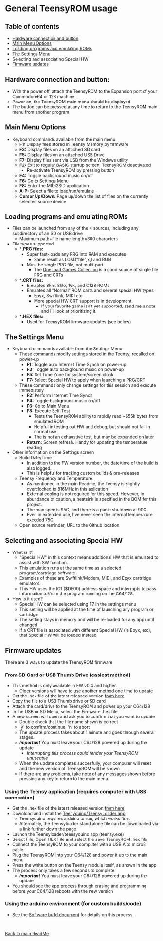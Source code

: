 # General TeensyROM usage

## Table of contents
  * [Hardware connection and button](#hardware-connection-and-button)
  * [Main Menu Options](#main-menu-options)
  * [Loading programs and emulating ROMs](#loading-programs-and-emulating-roms)
  * [The Settings Menu](#the-settings-menu)
  * [Selecting and associating Special HW](#selecting-and-associating-special-hw)
  * [Firmware updates](#firmware-updates)

## Hardware connection and button:
  * With the power off, attach the TeensyROM to the Expansion port of your Commodore64 or 128 machine
  * Power on, the TeensyROM main menu should be displayed
  * The button can be pressed at any time to return to the TeensyROM main menu from another program

## Main Menu Options
  * Keyboard commands available from the main menu:
    * **F1:** Display files stored in Teensy Memory by firmware
    * **F3:** Display files on an attached SD card
    * **F5:** Display files on an attached USB Drive
    * **F7:** Display files sent via USB from the Windows utility
    * **F2:** Exit to regular BASIC startup screen, TeensyROM deactivated
      * Re-activate TeensyROM by pressing button
    * **F4:** Toggle background music on/off
    * **F6:** Go to Settings Menu
    * **F8:** Enter the MIDI2SID application
    * **A-P:** Select a file to load/run/emulate
    * **Cursor Up/Down:** Page up/down the list of files on the currently selected source device

## Loading programs and emulating ROMs
  * Files can be launched from any of the 4 sources, including any subdirectory of an SD or USB drive
    * Maximum path+file name length=300 characters
  * File types supported:
    * ***.PRG files:** 
      * Super fast-loads any PRG into RAM and executes
        * Same result as LOAD"file",x,1 and RUN
      * Must be single PRG file, not multi-part
        * The [OneLoad Games Collection](https://www.youtube.com/watch?v=qNxJwLujaN8) is a good source of single file PRG and CRTs
    * ***.CRT files:**
      * Emulates 8khi, 8klo, 16k, and C128 ROMs
      * Emulates all "Normal" ROM carts and several special HW types
        * Epyx, Swiftlink, MIDI etc
        * More special HW CRT support is in development.
          * If your favorite game isn't yet supported, [send me a note](mailto:travis@sensoriumembedded.com) and I'll look at prioritizing it.
    * ***.HEX files:**
      * Used for TeensyROM firmware updates (see below)

## The Settings Menu
  * Keyboard commands available from the Settings Menu:
    * These commands modify settings stored in the Teensy, recalled on power-up
      * **F1:** Toggle auto Internet Time Synch on power-up
      * **F3:** Toggle auto background music on power-up
      * **F5:** Set Time Zone for system/screen clock
      * **F7:** Select Special HW to apply when launching a PRG/CRT
    * These commands only change settings for this session and execute immediately
      * **F2:** Perform Internet Time Synch
      * **F4:** Toggle background music on/off
      * **F6:** Go to Main Menu
      * **F8:** Execute Self-Test
        * Tests the TeensyROM ability to rapidly read ~655k bytes from emulated ROM
        * Helpful in testing out HW and debug, but should not fail in normal use
        * The is not an exhaustive test, but may be expanded on later
      * **Return:** Screen refresh.  Handy for updating the temperature reading 
  * Other information on the Settings screen
    * Build Date/Time
      * In addition to the FW version number, the date/time of the build is also logged.
      * This is helpful for tracking custom builds & pre-releases
    * Teensy Frequency and Temperature
      * As mentioned in the main Readme, the Teensy is slightly overclocked to 816MHz in this aplication
      * External cooling is not required for this speed. However, in abundance of caution, a heatsink is specified in the BOM for this project.
      * The max spec is 95C, and there is a panic shutdown at 90C.
      * Even in extended use, I've never seen the internal temperature exceded 75C.
    * Open source reminder, URL to the Github location

## Selecting and associating Special HW
  * What is it?
    * "Special HW" in this context means additional HW that is emulated to assist with SW function.
    * This emulation runs at the same time as a selected program/cartridge software
    * Examples of these are Swiftlink/Modem, MIDI, and Epyx cartridge emulators.
    * This HW uses the IO1 ($DE00) address space and interrupts to pass information to/from the program running on the C64/128.
  * How is it used?
    * Special HW can be selected using F7 in the settings menu
    * This setting will be applied at the time of launching any program or cartridge
    * The setting stays in memory and will be re-loaded for any app until changed
    * If a CRT file is associated with different Special HW (ie Epyx, etc), that Special HW will be loaded instead

## Firmware updates
  There are 3 ways to update the TeensyROM firmware

### **From SD Card or USB Thumb Drive** (easiest method)
  * This method is only available in FW v0.4 and higher.
    * Older versions will have to use another method one time to update
  * Get the .hex file of the latest released version [from here](/bin/TeensyROM)
  * Copy the file to a USB Thumb drive or SD card
  * Attach the card/drive to the TeensyROM and power up your C64/128
  * In the USB or SD Menu, select the Firmware  .hex file
  * A new screen will open and ask you to confirm that you want to update
    * Double check that the file name shown is correct
    * 'y' to confirm/continue, 'n' to abort
    * The update process takes about 1 minute and goes through several stages.
    * ***Important*** You must leave your C64/128 powered up during the update
      * *Interrupting this process could render your TeensyROM unuseable*
    * When the update completes succesfully, your computer will reset and the new version of TeensyROM will be shown
    * If there are any problems, take note of any messages shown before pressing any key to return to the main menu.

### **Using the Teensy application** (requires computer with USB connection)
  * Get the .hex file of the latest released version [from here](/bin/TeensyROM/)
  * Download and install the [Teenyduino/TeensyLoader app](https://www.pjrc.com/teensy/td_download.html)
    * Teensyduino requires arduino to run, which works fine.
    * Alternately, the Teensyloader stand alone file can be downloaded via a link further down the page
  * Launch the Teensyloader/teensyduino app (teensy.exe)
  * Select File, Open HEX File and select the save TeensyROM .hex file
  * Connect the TeensyROM to your computer with a USB A to microB cable.
  * Plug the TeensyROM into your C64/128 and power it up to the main menu
  * Press the white button on the Teensy module itself, as shown in the app
  * The process only takes a few seconds to complete
    * ***Important*** You must leave your C64/128 powered up during the update
  * You should see the app process through erasing and programming before your C64/128 reboots with the new version

### **Using the arduino environment** (for custom builds/code)
  * See the [Software build document](/Source/BuildInfo.md) for details on this process.

<br>

[Back to main ReadMe](/README.md)

